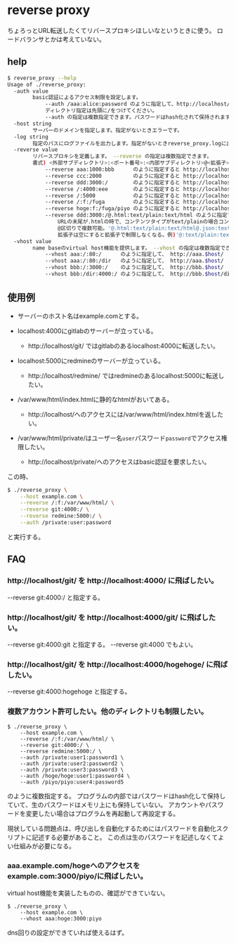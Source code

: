 # reverse proxy

ちょろっとURL転送したくてリバースプロキシほしいなというときに使う。
ロードバランサとかは考えていない。

## help

```sh
$ reverse_proxy --help
Usage of ./reverse_proxy:
  -auth value
        basic認証によるアクセス制限を設定します。
            --auth /aaa:alice:password のように指定して、http://localhost/aaa/へのアクセスをbasic認証でアクセス制限します。
            ディレクトリ指定は先頭に/をつけてください。
            --auth の指定は複数指定できます。パスワードはhash化されて保持されます。再設定したい場合は再起動してください。
  -host string
        サーバーのドメインを指定します。指定がないときエラーです。
  -log string
        指定のパスにログファイルを出力します。指定がないときreverse_proxy.logに出力します。
  -reverse value
        リバースプロキシを定義します。 --reverse の指定は複数指定できます。
        書式) <外部サブディレクトリ>:<ポート番号>:<内部サブディレクトリ>@<拡張子>:<元Contents-Type>:<新Contents-Type> @より後ろは複数可
            --reverse aaa:1000:bbb      のように指定すると http://localhost/aaa/  が http://localhost:1000/bbb  に転送されます。
            --reverse ccc:2000          のように指定すると http://localhost/ccc/  が http://localhost:2000/ccc/ に転送されます。
            --reverse ddd:3000:/        のように指定すると http://localhost/ddd/  が http://localhost:3000/     に転送されます。
            --reverse /:4000:eee        のように指定すると http://localhost/      が http://localhost:4000/eee  に転送されます。
            --reverse /:5000            のように指定すると http://localhost/      が http://localhost:5000/     に転送されます。
            --reverse /:f:/fuga         のように指定すると http://localhost/      を /fuga ディレクトリへのアクセスと見なし、ファイルサーバーとして振舞います。
            --reverse hoge:f:/fuga/piyo のように指定すると http://localhost/hoge/ を /fuga/piyoディレクトリへのアクセスと見なし、ファイルサーバーとして振舞います。
            --reverse ddd:3000:/@.html:text/plain:text/html のように指定すると http://localhost/ddd/ が http://localhost:3000/ に転送されつつ、
                URLの末尾が.htmlの時で、コンテンツタイプがtext/plainの場合コンテンツタイプをtext/htmlに書き換える、ようなことができます。
                @区切りで複数可能。'@.html:text/plain:text/html@.json:text/plain:application/json'
                拡張子は空にすると拡張子で制限しなくなる。例)'@:text/plain:text/html' 
  -vhost value
        name baseのvirtual host機能を提供します。 --vhost の指定は複数指定できます。
            --vhost aaa:/:80:/      のように指定して、 http://aaa.$host/     を http://localhost/      へ転送します。
            --vhost aaa:/:80:/dir   のように指定して、 http://aaa.$host/     を http://localhost/dir/  へ転送します。
            --vhost bbb:/:3000:/    のように指定して、 http://bbb.$host/     を http://localhost:3000/ へ転送します。
            --vhost bbb:/dir:4000:/ のように指定して、 http://bbb.$host/dir/ を http://localhost:4000/ へ転送します。
```

## 使用例

* サーバーのホスト名はexample.comとする。

* localhost:4000にgitlabのサーバーが立っている。
	* http://localhost/git/ ではgitlabのあるlocalhost:4000に転送したい。
* localhost:5000にredmineのサーバーが立っている。
	* http://localhost/redmine/ ではredmineのあるlocalhost:5000に転送したい。
* /var/www/html/index.htmlに静的なhtmlがおいてある。
	* http://localhost/へのアクセスには/var/www/html/index.htmlを返したい。
* /var/www/html/private/はユーザー名`user`パスワード`password`でアクセス権限したい。
	* http://localhost/private/へのアクセスはbasic認証を要求したい。

この時、  

```sh
$ ./reverse_proxy \
	--host example.com \
	--reverse /:f:/var/www/html/ \
	--reverse git:4000:/ \
	--reverse redmine:5000:/ \
	--auth /private:user:password
```

と実行する。

## FAQ

### http://localhost/git/ を http://localhost:4000/ に飛ばしたい。

--reverse git:4000:/ と指定する。

### http://localhost/git/ を http://localhost:4000/git/ に飛ばしたい。

--reverse git:4000:git と指定する。
--reverse git:4000 でもよい。

### http://localhost/git/ を http://localhost:4000/hogehoge/ に飛ばしたい。

--reverse git:4000:hogehoge と指定する。

### 複数アカウント許可したい。他のディレクトリも制限したい。

```
$ ./reverse_proxy \
	--host example.com \
	--reverse /:f:/var/www/html/ \
	--reverse git:4000:/ \
	--reverse redmine:5000:/ \
	--auth /private:user1:password1 \
	--auth /private:user2:password2 \
	--auth /private:user3:password3 \
	--auth /hoge/hoge:user1:password4 \
	--auth /piyo/piyo:user4:password5
```

のように複数指定する。
プログラムの内部ではパスワードはhash化して保持していて、生のパスワードはメモリ上にも保持していない。
アカウントやパスワードを変更したい場合はプログラムを再起動して再設定する。

現状している問題点は、呼び出しを自動化するためにはパスワードを自動化スクリプトに記述する必要があること。
この点は生のパスワードを記述しなくてよい仕組みが必要になる。


### aaa.example.com/hogeへのアクセスをexample.com:3000/piyo/に飛ばしたい。

virtual host機能を実装したものの、確認ができていない。

```
$ ./reverse_proxy \
	--host example.com \
	--vhost aaa:hoge:3000:piyo 
```

dns回りの設定ができていれば使えるはず。

